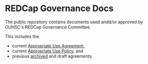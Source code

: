 REDCap Governance Docs
====================

The public repository contains documents used andd/or approved by OUHSC's REDCap Governance Committee.

This includes the
* current [Appropriate Use Agreement](redcap-use-agreement.pdf),
* current [Appropriate Use Policy](redcap-use-policy.pdf), and
* previous [archived](https://github.com/OuhscBbmc/RedcapGovernanceDocs/tree/master/archived) and draft agreements.
